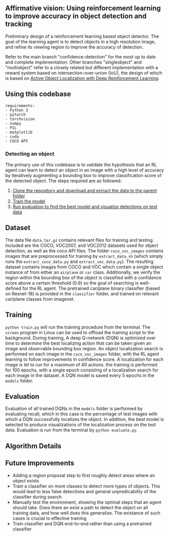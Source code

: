 ## Affirmative vision: Using reinforcement learning to improve accuracy in object detection and tracking

Preliminary design of a reinforcement learning based object detector. The goal of the learning agent is to detect objects in a high resolution image, and refine its viewing region to improve the accuracy of detection.

Refer to the main branch "confidence-detection" for the most up to date and complete implementation. Other branches "singleobject" and "multiobject" refer to a closely related but different implementation with a reward system based on intersection-over-union (IoU), the design of which is based on [Active Object Localization with Deep Reinforcement Learning](https://arxiv.org/abs/1511.06015).

## Using this codebase

```
requirements:
- Python 3
- pytorch
- torchvision
- numpy
- PIL
- matplotlib
- cuda
- COCO API 
```

### Detecting an object

The primary use of this codebase is to validate the hypothesis that an RL agent can learn to detect an object in an image with a high level of accuracy by iteratively augmenting a bounding box to improve classification score of the detected object. The steps required are as followed:
1. [Clone the repository and download and extract the data to the parent folder](#dataset)
2. [Train the model](#training)
3. [Run evaluation to find the best model and visualize detections on test data](#evaluation)

## Dataset 
The data file ```data.tar.gz``` contains relevant files for training and testing. Included are the COCO, VOC2007, and VOC2012 datasets used for object detection, as well as the coco API files. The folder ```coco_voc_images``` contains images that are preprocessed for training by ```extract_data.sh``` (which simply runs the ```extract_coco_data.py``` and ```extract_voc_data.py```). The resulting dataset contains images from COCO and VOC which contain a single object instance of from either an ```airplane``` or ```car``` class. Additionally, we verify the region within the bounding box of the object is classified with a confidence score above a certain threshold (0.9) so the goal of searching is well-defined for the RL agent. The pretrained car/plane binary classifier (based on Resnet-18) is provided in the ```classifier``` folder, and trained on relevant car/plane classes from imagenet. 

## Training
```python train.py``` will run the training procedure from the terminal. The ```screen``` program in Linux can be used to offload the training script to the background. During training, A deep Q-network (DQN) is optimized over time to determine the best localizing action that can be taken given an image and observable bounding box region. An object localization search is performed on each image in the ```coco_voc_images``` folder, with the RL agent learning to follow improvements in confidence score. A localization for each image is let to run for a maximum of 40 actions. the training is performed for 100 epochs, with a single epoch consisting of a localization search for each image in the dataset. A DQN model is saved every 5 epochs in the ```models``` folder. 

## Evaluation
Evaluation of all trained DQNs in the ```models``` folder is performed by evaluating recall, which in this case is the percentage of test images with which a DQN successfully localizes the object. In addition, the best model is selected to produce visualizations of the localization process on the test data. Evaluation is run from the terminal by ```python evaluate.py```.

## Algorithm Details

## Future Improvements
- Adding a region proposal step to first roughly detect areas where an object exists
- Train a classifier on more classes to detect more types of objects. This would lead to less false detections and general unpredicability of the classifier during search
- Manually test the environment, showing the optimal steps that an agent should take. Does there an exist a path to detect the object on all training data, and how well does this generalize. The existance of such cases is crucial to effective training
- Train classifier and DQN end-to-end rather than using a pretrained classifier 



